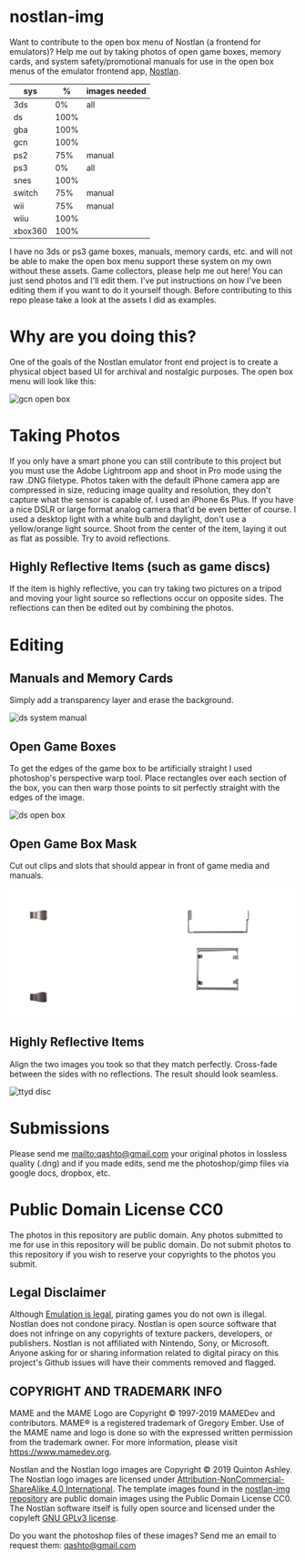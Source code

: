 # nostlan-img

Want to contribute to the open box menu of Nostlan (a frontend for emulators)? Help me out by taking photos of open game boxes, memory cards, and system safety/promotional manuals for use in the open box menus of the emulator frontend app, [Nostlan](https://github.com/quinton-ashley/nostlan).

| sys     | %    | images needed |
| ------- | ---- | ------------- |
| 3ds     | 0%   | all           |
| ds      | 100% |               |
| gba     | 100% |               |
| gcn     | 100% |               |
| ps2     | 75%  | manual        |
| ps3     | 0%   | all           |
| snes    | 100% |               |
| switch  | 75%  | manual        |
| wii     | 75%  | manual        |
| wiiu    | 100% |               |
| xbox360 | 100% |               |

I have no 3ds or ps3 game boxes, manuals, memory cards, etc. and will not be able to make the open box menu support these system on my own without these assets. Game collectors, please help me out here! You can just send photos and I'll edit them. I've put instructions on how I've been editing them if you want to do it yourself though. Before contributing to this repo please take a look at the assets I did as examples.

# Why are you doing this?

One of the goals of the Nostlan emulator front end project is to create a physical object based UI for archival and nostalgic purposes. The open box menu will look like this:

![gcn open box](https://raw.githubusercontent.com/quinton-ashley/nostlan-screenshots/master/gcn_open_box.png)

# Taking Photos

If you only have a smart phone you can still contribute to this project but you must use the Adobe Lightroom app and shoot in Pro mode using the raw .DNG filetype. Photos taken with the default iPhone camera app are compressed in size, reducing image quality and resolution, they don't capture what the sensor is capable of. I used an iPhone 6s Plus. If you have a nice DSLR or large format analog camera that'd be even better of course. I used a desktop light with a white bulb and daylight, don't use a yellow/orange light source. Shoot from the center of the item, laying it out as flat as possible. Try to avoid reflections.

## Highly Reflective Items (such as game discs)

If the item is highly reflective, you can try taking two pictures on a tripod and moving your light source so reflections occur on opposite sides. The reflections can then be edited out by combining the photos.

# Editing

## Manuals and Memory Cards

Simply add a transparency layer and erase the background.

![ds system manual](https://raw.githubusercontent.com/quinton-ashley/nostlan-img/master/ds/_TEMPLATE_ds/manual.png)

## Open Game Boxes

To get the edges of the game box to be artificially straight I used photoshop's perspective warp tool. Place rectangles over each section of the box, you can then warp those points to sit perfectly straight with the edges of the image.

![ds open box](https://raw.githubusercontent.com/quinton-ashley/nostlan-img/master/ds/_TEMPLATE_ds/boxOpen.png)

## Open Game Box Mask

Cut out clips and slots that should appear in front of game media and manuals.

![ds open box mask](https://raw.githubusercontent.com/quinton-ashley/nostlan-img/master/ds/_TEMPLATE_ds/boxOpenMask.png)

## Highly Reflective Items

Align the two images you took so that they match perfectly. Cross-fade between the sides with no reflections. The result should look seamless.

![ttyd disc](https://raw.githubusercontent.com/quinton-ashley/nostlan-wii/master/wii/G8ME01/disc.png)

# Submissions

Please send me <mailto:qashto@gmail.com> your original photos in lossless quality (.dng) and if you made edits, send me the photoshop/gimp files via google docs, dropbox, etc.

# Public Domain License CC0

The photos in this repository are public domain. Any photos submitted to me for use in this repository will be public domain. Do not submit photos to this repository if you wish to reserve your copyrights to the photos you submit.

## Legal Disclaimer

Although [Emulation is legal](https://en.wikipedia.org/wiki/Bleem!), pirating games you do not own is illegal. Nostlan does not condone piracy. Nostlan is open source software that does not infringe on any copyrights of texture packers, developers, or publishers. Nostlan is not affiliated with Nintendo, Sony, or Microsoft. Anyone asking for or sharing information related to digital piracy on this project's Github issues will have their comments removed and flagged.

## COPYRIGHT AND TRADEMARK INFO

MAME and the MAME Logo are Copyright © 1997-2019 MAMEDev and contributors. MAME® is a registered trademark of Gregory Ember. Use of the MAME name and logo is done so with the expressed written permission from the trademark owner. For more information, please visit <https://www.mamedev.org>.

Nostlan and the Nostlan logo images are Copyright © 2019 Quinton Ashley. The Nostlan logo images are licensed under [Attribution-NonCommercial-ShareAlike 4.0 International](https://creativecommons.org/licenses/by-nc-sa/4.0/). The template images found in the [nostlan-img repository](https://github.com/quinton-ashley/nostlan-img) are public domain images using the Public Domain License CC0. The Nostlan software itself is fully open source and licensed under the copyleft [GNU GPLv3 license](https://en.wikipedia.org/wiki/GNU_General_Public_License).

Do you want the photoshop files of these images? Send me an email to request them: <qashto@gmail.com>
